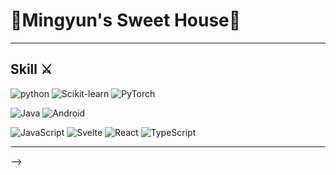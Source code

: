 # 📌Mingyun's Sweet House🎪
------------------------------------
## Skill ⚔️
![python](https://img.shields.io/badge/Python-3776AB.svg?&style=for-the-badge&logo=Python&logoColor=yellow)
![Scikit-learn](https://img.shields.io/badge/scikitlearn-F7931E.svg?&style=for-the-badge&logo=scikitlearn&logoColor=blue)
![PyTorch](https://img.shields.io/badge/PyTorch-%23EE4C2C.svg?style=for-the-badge&logo=PyTorch&logoColor=white)


![Java](http://img.shields.io/badge/Java-007396.svg?&style=for-the-badge&logo=Java&logoColor=red)
![Android](http://img.shields.io/badge/Android-3DDC84.svg?&style=for-the-badge&logo=Android&logoColor=white)

![JavaScript](https://img.shields.io/badge/javascript-%23323330.svg?style=for-the-badge&logo=javascript&logoColor=%23F7DF1E)
![Svelte](https://img.shields.io/badge/svelte-%23f1413d.svg?style=for-the-badge&logo=svelte&logoColor=white)
![React](https://img.shields.io/badge/react-%2320232a.svg?style=for-the-badge&logo=react&logoColor=%2361DAFB)
![TypeScript](https://img.shields.io/badge/typescript-%23007ACC.svg?style=for-the-badge&logo=typescript&logoColor=white)

-------------------------------
<!--
###### 2021.03 ~ 2022.02 MLPA 학부연구생

###### 2021.08 한국영상자료원 영화 빅데이터 구축･활용 과제 발굴을 위한 아이디어 공모전 장려상

###### 2021.11 글로벌창업혁신센터 빅데이터를 활용한 스마트 시티 & 캠퍼스 창업 아이디어 공모전 장려상

###### 2022.01 ~ 2022.02 Naver Connect Boostcourse AI Basic 1기

###### 2022.03 DACON 손동작 분류 경진대회 (23/365)

###### 2022.04 ~ DACON Computer Vision 이상치 탐지 알고리즘 경진대회

###### 2022.04 DeepLearning.AI-TensorFlow-Developer 수료

###### 2023.02 모두의아이디어랩 libero

###### 2022.05 ~ Interminds AI Vision Researcher 재직 중

###### 2023.11.28 Furiosa AI Hackaton 우수상
----------------------------------

![snake gif](https://github.com/mingun0112/mingun0112/blob/output/github-contribution-grid-snake.svg)


[![Anurag's github stats](https://github-readme-stats.vercel.app/api?username=mingun0112)](https://github.com/anuraghazra/github-readme-stats)
<!--
**mingun0112/mingun0112** is a ✨ _special_ ✨ repository because its `README.md` (this file) appears on your GitHub profile.


Here are some ideas to get you started:

- 🔭 I’m currently working on ...
- 🌱 I’m currently learning ...
- 👯 I’m looking to collaborate on ...
- 🤔 I’m looking for help with ...
- 💬 Ask me about ...
- 📫 How to reach me: ...
- 😄 Pronouns: ...
- ⚡ Fun fact: ...
-->
-->
